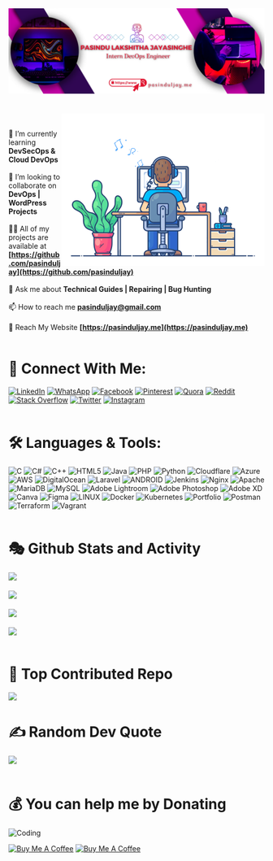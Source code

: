 <img align="center" alt="Banner"  src="Resources/banner.png">

#
<img align="right" alt="Coding" width="400" src="Resources/user1.gif">
<br>

🌱 I’m currently learning **DevSecOps & Cloud DevOps**<br><br>
👯 I’m looking to collaborate on **DevOps | WordPress Projects**<br><br>
👨‍💻 All of my projects are available at **[https://github.com/pasinduljay](https://github.com/pasinduljay)** <br><br>
💬 Ask me about **Technical Guides | Repairing | Bug Hunting**<br><br>
📫 How to reach me **pasinduljay@gmail.com**<br><br>
📄 Reach My Website **[https://pasinduljay.me](https://pasinduljay.me)**
<br><br>

# 🤝 Connect With Me:
[![LinkedIn](https://img.shields.io/badge/LinkedIn-%230077B5.svg?logo=linkedin&logoColor=white)](https://linkedin.com/in/pasinduljay)
[![WhatsApp](https://img.shields.io/badge/WhatsApp-%25D366.svg?logo=whatsapp&logoColor=white)](https://wa.me/+94770576274)
[![Facebook](https://img.shields.io/badge/Facebook-%231877F2.svg?logo=Facebook&logoColor=white)](https://facebook.com/pasinduljay) 
[![Pinterest](https://img.shields.io/badge/Pinterest-%23E60023.svg?logo=Pinterest&logoColor=white)](https://pinterest.com/pasinduljay) 
[![Quora](https://img.shields.io/badge/Quora-%23B92B27.svg?logo=Quora&logoColor=white)](https://quora.com/profile/pasinduljay) 
[![Reddit](https://img.shields.io/badge/Reddit-%23FF4500.svg?logo=Reddit&logoColor=white)](https://reddit.com/user/pasinduljay) 
[![Stack Overflow](https://img.shields.io/badge/-Stackoverflow-FE7A16?logo=stack-overflow&logoColor=white)](https://stackoverflow.com/users/pasinduljay) 
[![Twitter](https://img.shields.io/badge/Twitter-%231DA1F2.svg?logo=Twitter&logoColor=white)](https://twitter.com/pasinduljay)
[![Instagram](https://img.shields.io/badge/Instagram-%23E4405F.svg?logo=Instagram&logoColor=white)](https://instagram.com/pasinduljay)
<br><br>

# 🛠️ Languages & Tools:
![C](https://img.shields.io/badge/c-%2300599C.svg?style=for-the-badge&logo=c&logoColor=white) ![C#](https://img.shields.io/badge/c%23-%23239120.svg?style=for-the-badge&logo=c-sharp&logoColor=white) ![C++](https://img.shields.io/badge/c++-%2300599C.svg?style=for-the-badge&logo=c%2B%2B&logoColor=white) ![HTML5](https://img.shields.io/badge/html5-%23E34F26.svg?style=for-the-badge&logo=html5&logoColor=white) ![Java](https://img.shields.io/badge/java-%23ED8B00.svg?style=for-the-badge&logo=java&logoColor=white) ![PHP](https://img.shields.io/badge/php-%23777BB4.svg?style=for-the-badge&logo=php&logoColor=white) ![Python](https://img.shields.io/badge/python-3670A0?style=for-the-badge&logo=python&logoColor=ffdd54) ![Cloudflare](https://img.shields.io/badge/Cloudflare-F38020?style=for-the-badge&logo=Cloudflare&logoColor=white) ![Azure](https://img.shields.io/badge/azure-%230072C6.svg?style=for-the-badge&logo=azure-devops&logoColor=white) ![AWS](https://img.shields.io/badge/AWS-%23FF9900.svg?style=for-the-badge&logo=amazon-aws&logoColor=white) ![DigitalOcean](https://img.shields.io/badge/DigitalOcean-%230167ff.svg?style=for-the-badge&logo=digitalOcean&logoColor=white) ![Laravel](https://img.shields.io/badge/laravel-%23FF2D20.svg?style=for-the-badge&logo=laravel&logoColor=white) ![ANDROID](https://img.shields.io/badge/android-%2320232a.svg?style=for-the-badge&logo=android&logoColor=%a4c639) ![Jenkins](https://img.shields.io/badge/jenkins-%232C5263.svg?style=for-the-badge&logo=jenkins&logoColor=white) ![Nginx](https://img.shields.io/badge/nginx-%23009639.svg?style=for-the-badge&logo=nginx&logoColor=white) ![Apache](https://img.shields.io/badge/apache-%23D42029.svg?style=for-the-badge&logo=apache&logoColor=white) ![MariaDB](https://img.shields.io/badge/MariaDB-003545?style=for-the-badge&logo=mariadb&logoColor=white) ![MySQL](https://img.shields.io/badge/mysql-%2300f.svg?style=for-the-badge&logo=mysql&logoColor=white) ![Adobe Lightroom](https://img.shields.io/badge/Adobe%20Lightroom-31A8FF.svg?style=for-the-badge&logo=Adobe%20Lightroom&logoColor=white) ![Adobe Photoshop](https://img.shields.io/badge/adobephotoshop-%2331A8FF.svg?style=for-the-badge&logo=adobephotoshop&logoColor=white) ![Adobe XD](https://img.shields.io/badge/Adobe%20XD-470137?style=for-the-badge&logo=Adobe%20XD&logoColor=#FF61F6) ![Canva](https://img.shields.io/badge/Canva-%2300C4CC.svg?style=for-the-badge&logo=Canva&logoColor=white) 	![Figma](https://img.shields.io/badge/figma-%23F24E1E.svg?style=for-the-badge&logo=figma&logoColor=white) ![LINUX](https://img.shields.io/badge/Linux-FCC624?style=for-the-badge&logo=linux&logoColor=black) ![Docker](https://img.shields.io/badge/docker-%230db7ed.svg?style=for-the-badge&logo=docker&logoColor=white) ![Kubernetes](https://img.shields.io/badge/kubernetes-%23326ce5.svg?style=for-the-badge&logo=kubernetes&logoColor=white) ![Portfolio](https://img.shields.io/badge/Portfolio-%23000000.svg?style=for-the-badge&logo=firefox&logoColor=#FF7139) ![Postman](https://img.shields.io/badge/Postman-FF6C37?style=for-the-badge&logo=postman&logoColor=white) ![Terraform](https://img.shields.io/badge/terraform-%235835CC.svg?style=for-the-badge&logo=terraform&logoColor=white) ![Vagrant](https://img.shields.io/badge/vagrant-%231563FF.svg?style=for-the-badge&logo=vagrant&logoColor=white)
<br><br>

# 🎭 Github Stats and Activity

![](https://github-readme-stats.vercel.app/api?username=pasinduljay&theme=vue-dark&hide_border=false&include_all_commits=true&count_private=false)<br><br>
![](https://github-readme-streak-stats.herokuapp.com/?user=pasinduljay&theme=vue-dark&hide_border=false)<br><br>
![](https://github-readme-stats.vercel.app/api/top-langs/?username=pasinduljay&theme=vue-dark&hide_border=false&include_all_commits=true&count_private=false&layout=compact)<br><br>
![](https://github-readme-activity-graph.vercel.app/graph/?username=pasinduljay&bg_color=273848&color=46BA8D&line=3CB87C&point=FFFFFF&hide_border=false)
<br><br>

# 🚀 Top Contributed Repo
![](https://github-contributor-stats.vercel.app/api?username=pasinduljay&bg_color=273848&limit=5&theme=nord&combine_all_yearly_contributions=true)
<br>

# ✍️ Random Dev Quote
![](https://quotes-github-readme.vercel.app/api?type=horizontal&theme=dark)
<br><br>

# 💰 You can help me by Donating
<img align="center" alt="Coding" width="400" src="Resources/user2.gif">

<a href="https://buymeacoffee.com/pasinduljay" target="_blank"><img src="https://cdn.buymeacoffee.com/buttons/v2/default-yellow.png" alt="Buy Me A Coffee" height="50px" ></a>
<a href="https://paypal.me/980822" target="_blank"><img src="https://img.shields.io/badge/PayPal-00457C?style=for-the-badge&logo=paypal&logoColor=white" alt="Buy Me A Coffee" height="50px" >
<br><br>
